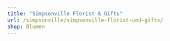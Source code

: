 ```yaml
---
title: "Simpsonville Florist & Gifts"
url: /simpsonville/simpsonville-florist-und-gifts/
shop: Blumen
---
```

